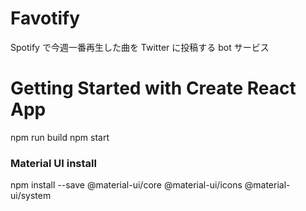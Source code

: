 # Favotify

Spotify で今週一番再生した曲を Twitter に投稿する bot サービス

# Getting Started with Create React App

npm run build
npm start

### Material UI install

npm install --save @material-ui/core @material-ui/icons @material-ui/system
